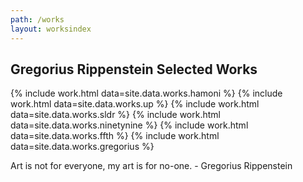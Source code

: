 ```yaml
---
path: /works
layout: worksindex
---
```


## Gregorius Rippenstein Selected Works

{% include work.html data=site.data.works.hamoni %}
{% include work.html data=site.data.works.up %}
{% include work.html data=site.data.works.sldr %}
{% include work.html data=site.data.works.ninetynine %}
{% include work.html data=site.data.works.ffth %}
{% include work.html data=site.data.works.gregorius %}

<span class="quote">Art is not for everyone, my art is for no-one.</span>
<span class="quote_signature">- Gregorius Rippenstein</span>
